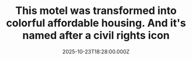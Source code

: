 ---
title: "This motel was transformed into colorful affordable housing. And it's named after a civil rights icon"
date: 2025-10-23T18:28:00.000Z
category: Human Kindness
externalLink: "https://www.goodgoodgood.co/articles/atlanta-motel-affordable-housing-ralph-david-house"
image: ""
excerpt: "The new development is part of Atlanta Beltline, which aims to create 5,000 new affordable homes by 2030.…"
---